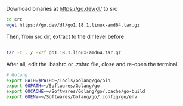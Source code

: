 Download binaries at https://go.dev/dl/ to src

```bash
cd src
wget https://go.dev/dl/go1.18.1.linux-amd64.tar.gz
```

Then, from src dir, extract to the dir level before
```bash

tar -C ../ -xzf go1.18.1.linux-amd64.tar.gz
```

After all, edit the .bashrc or .zshrc file, close and re-open the terminal
```bash
# Golang
export PATH=$PATH:~/Tools/Golang/go/bin
export GOPATH=~/Softwares/Golang/go
export GOCACHE=~/Softwares/Golang/go/.cache/go-build
export GOENV=~/Softwares/Golang/go/.config/go/env
```
